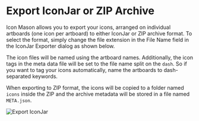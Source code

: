 # Export IconJar or ZIP Archive

Icon Mason allows you to export your icons, arranged on individual artboards (one icon per artboard) to either IconJar or ZIP archive format. To select the format, simply change the file extension in the File Name field in the IconJar Exporter dialog as shown below.

The icon files will be named using the artboard names. Additionally, the icon tags in the meta data file will be set to the file name split on the `dash`. So if you want to tag your icons automatically, name the artboards to dash-separated keywords.

When exporting to ZIP format, the icons will be copied to a folder named `icons` inside the ZIP and the archive metadata will be stored in a file named `META.json`.

![Export IconJar](https://docs.iconmason.com/images/export-iconjar.png#half-size)
